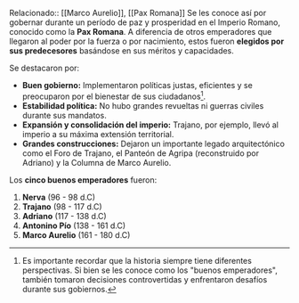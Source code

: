 Relacionado:: [[Marco Aurelio]], [[Pax Romana]]
Se les conoce así por gobernar durante un período de paz y prosperidad en el Imperio Romano, conocido como la **Pax Romana**.  A diferencia de otros emperadores que llegaron al poder por la fuerza o por nacimiento, estos fueron **elegidos por sus predecesores** basándose en sus méritos y capacidades.  

Se destacaron por: 
* **Buen gobierno:** Implementaron políticas justas, eficientes y se preocuparon por el bienestar de sus ciudadanos[^1].
* **Estabilidad política:** No hubo grandes revueltas ni guerras civiles durante sus mandatos.
* **Expansión y consolidación del imperio:** Trajano, por ejemplo, llevó al imperio a su máxima extensión territorial.
* **Grandes construcciones:**  Dejaron un importante legado arquitectónico como el Foro de Trajano, el Panteón de Agripa (reconstruido por Adriano) y la Columna de Marco Aurelio.

Los **cinco buenos emperadores** fueron: 

1. **Nerva** (96 - 98 d.C)
2. **Trajano** (98 - 117 d.C)
3. **Adriano** (117 - 138 d.C)
4. **Antonino Pío** (138 - 161 d.C) 
5. **Marco Aurelio** (161 - 180 d.C)


[^1]: Es importante recordar que la historia siempre tiene diferentes perspectivas. Si bien se les conoce como los "buenos emperadores", también tomaron decisiones controvertidas y enfrentaron desafíos durante sus gobiernos. 

